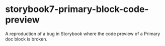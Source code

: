 # storybook7-primary-block-code-preview
A reproduction of a bug in Storybook where the code preview of a Primary doc block is broken.
